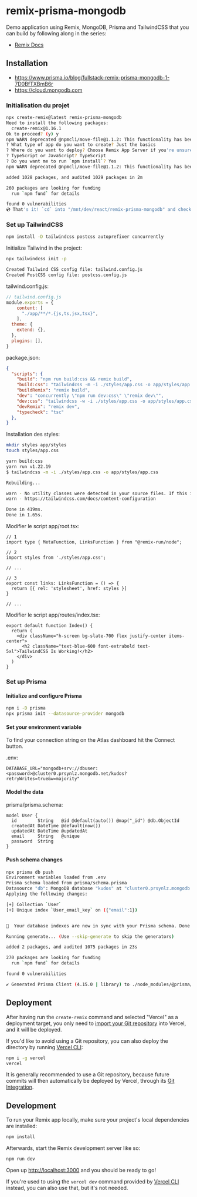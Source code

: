 # remix-prisma-mongodb

Demo application using Remix, MongoDB, Prisma and TailwindCSS that you can build by following along in the series: <tbd>

- [Remix Docs](https://remix.run/docs)

## Installation
* https://www.prisma.io/blog/fullstack-remix-prisma-mongodb-1-7D0BfTXBmB6r
* https://cloud.mongodb.com

### Initialisation du projet
```sh
npx create-remix@latest remix-prisma-mongodb
Need to install the following packages:
  create-remix@1.16.1
Ok to proceed? (y) y
npm WARN deprecated @npmcli/move-file@1.1.2: This functionality has been moved to @npmcli/fs
? What type of app do you want to create? Just the basics
? Where do you want to deploy? Choose Remix App Server if you're unsure; it's easy to change deployment targets. Vercel
? TypeScript or JavaScript? TypeScript
? Do you want me to run `npm install`? Yes
npm WARN deprecated @npmcli/move-file@1.1.2: This functionality has been moved to @npmcli/fs

added 1028 packages, and audited 1029 packages in 2m

260 packages are looking for funding
  run `npm fund` for details

found 0 vulnerabilities
💿 That's it! `cd` into "/mnt/dev/react/remix-prisma-mongodb" and check the README for development and deploy instructions!
```

### Set up TailwindCSS
```sh
npm install -D tailwindcss postcss autoprefixer concurrently
```

Initialize Tailwind in the project:
```sh
npx tailwindcss init -p

Created Tailwind CSS config file: tailwind.config.js
Created PostCSS config file: postcss.config.js
```

tailwind.config.js:
```js
// tailwind.config.js
module.exports = {
    content: [
      "./app/**/*.{js,ts,jsx,tsx}",
    ],
  theme: {
    extend: {},
  },
  plugins: [],
}
```

package.json:
```json
{
  "scripts": {
    "build": "npm run build:css && remix build",
    "build:css": "tailwindcss -m -i ./styles/app.css -o app/styles/app.css",
    "buildRemix": "remix build",
    "dev": "concurrently \"npm run dev:css\" \"remix dev\"",
    "dev:css": "tailwindcss -w -i ./styles/app.css -o app/styles/app.css",
    "devRemix": "remix dev",
    "typecheck": "tsc"
  },
}
```

Installation des styles:
```sh
mkdir styles app/styles
touch styles/app.css

yarn build:css
yarn run v1.22.19
$ tailwindcss -m -i ./styles/app.css -o app/styles/app.css

Rebuilding...

warn - No utility classes were detected in your source files. If this is unexpected, double-check the `content` option in your Tailwind CSS configuration.
warn - https://tailwindcss.com/docs/content-configuration

Done in 419ms.
Done in 1.65s.
```

Modifier le script app/root.tsx:
```tsx
// 1
import type { MetaFunction, LinksFunction } from "@remix-run/node";

// 2
import styles from './styles/app.css';

// ...

// 3
export const links: LinksFunction = () => {
  return [{ rel: 'stylesheet', href: styles }]
}

// ...
```

Modifier le script app/routes/index.tsx:
```tsx
export default function Index() {
  return (
    <div className="h-screen bg-slate-700 flex justify-center items-center">
      <h2 className="text-blue-600 font-extrabold text-5xl">TailwindCSS Is Working!</h2>
    </div>
  )
}
```

### Set up Prisma
#### Initialize and configure Prisma
```sh
npm i -D prisma
npx prisma init --datasource-provider mongodb
```

#### Set your environment variable
To find your connection string on the Atlas dashboard hit the Connect button.

.env:
```env
DATABASE_URL="mongodb+srv://dbuser:<password>@cluster0.prsynlz.mongodb.net/kudos?retryWrites=true&w=majority"
```

#### Model the data

prisma/prisma.schema:
```schema
model User {
  id        String   @id @default(auto()) @map("_id") @db.ObjectId
  createdAt DateTime @default(now())
  updatedAt DateTime @updatedAt
  email     String   @unique
  password  String
}
```

#### Push schema changes
```sh
npx prisma db push
Environment variables loaded from .env
Prisma schema loaded from prisma/schema.prisma
Datasource "db": MongoDB database "kudos" at "cluster0.prsynlz.mongodb.net"
Applying the following changes:

[+] Collection `User`
[+] Unique index `User_email_key` on ({"email":1})


🚀  Your database indexes are now in sync with your Prisma schema. Done in 1.66s

Running generate... (Use --skip-generate to skip the generators)

added 2 packages, and audited 1075 packages in 23s

270 packages are looking for funding
  run `npm fund` for details

found 0 vulnerabilities

✔ Generated Prisma Client (4.15.0 | library) to ./node_modules/@prisma/client in 226ms
```

## Deployment

After having run the `create-remix` command and selected "Vercel" as a deployment target, you only need to [import your Git repository](https://vercel.com/new) into Vercel, and it will be deployed.

If you'd like to avoid using a Git repository, you can also deploy the directory by running [Vercel CLI](https://vercel.com/cli):

```sh
npm i -g vercel
vercel
```

It is generally recommended to use a Git repository, because future commits will then automatically be deployed by Vercel, through its [Git Integration](https://vercel.com/docs/concepts/git).

## Development

To run your Remix app locally, make sure your project's local dependencies are installed:

```sh
npm install
```

Afterwards, start the Remix development server like so:

```sh
npm run dev
```

Open up [http://localhost:3000](http://localhost:3000) and you should be ready to go!

If you're used to using the `vercel dev` command provided by [Vercel CLI](https://vercel.com/cli) instead, you can also use that, but it's not needed.
